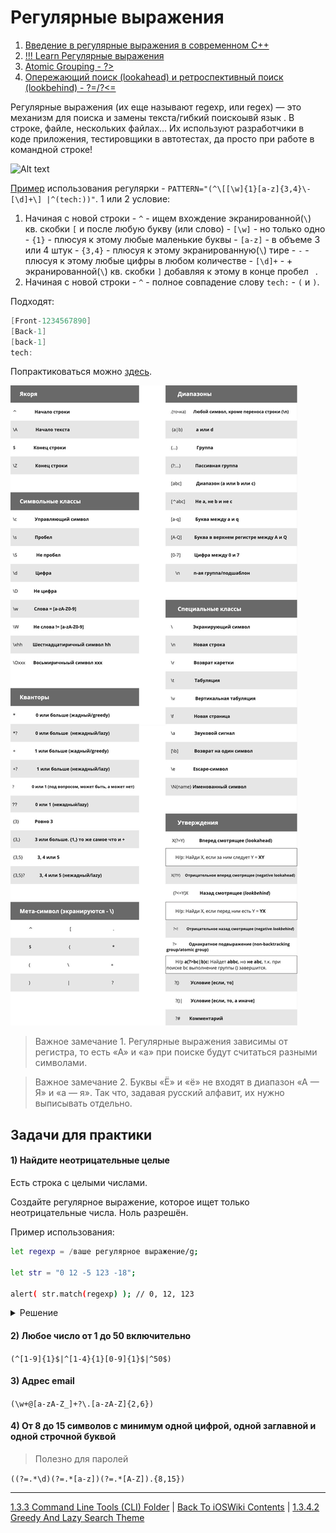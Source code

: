 # Регулярные выражения

1. [Введение в регулярные выражения в современном C++](https://habr.com/ru/companies/otus/articles/532056/)
2. [!!! Learn Регулярные выражения](https://learn.javascript.ru/regular-expressions)
3. [Atomic Grouping - ?>](https://www.regular-expressions.info/atomic.html)
4. [Опережающий поиск (lookahead) и ретроспективный поиск (lookbehind) - ?=/?<=](https://ru.hexlet.io/courses/regexp/lessons/lookaround/theory_unit)

Регулярные выражения (их еще называют regexp, или regex) — это механизм для поиска и замены текста/гибкий поискоывй язык . В строке, файле, нескольких файлах... Их используют разработчики в коде приложения, тестировщики в автотестах, да просто при работе в командной строке!

![Alt text](https://rufri.ru/wp-content/uploads/2018/11/reg.jpg)

[Пример](/1%20Common/1.2%20Git/1.2.5%20GitHook/1.2.5.2%20commit-msg.md) использования регулярки - `PATTERN="(^\[[\w]{1}[a-z]{3,4}\-[\d]+\] |^(tech:))"`. 1 или 2 условие:

 1. Начиная с новой строки - `^` - ищем вхождение экранированной(`\`) кв. скобки `[` и после любую букву (или слово) - `[\w]` - но только одно - `{1}` - плюсуя к этому любые маленькие буквы - `[a-z]` - в объеме 3 или 4 штук - `{3,4}` - плюсуя к этому экранированную(`\`) тире - `-` - плюсуя к этому любые цифры в любом количестве - `[\d]+` - + экранированной(`\`) кв. скобки `]` добавляя к этому в конце пробел ` `.
 2. Начиная с новой строки - `^` -  полное совпадение слову `tech:` -  `(` и `)`.

Подходят:

```swift
[Front-1234567890] 
[Back-1] 
[back-1] 
tech: 
```

Попрактиковаться можно [здесь](https://regex101.com/).

![Alt text](https://github.com/eldaroid/pictures/blob/master/iOSWiki/Common/Regex/RegexSpreadsheet.jpg?raw=true)

> Важное замечание 1. Регулярные выражения зависимы от регистра, то есть «А» и «а» при поиске будут считаться разными символами.

> Важное замечание 2. Буквы «Ё» и «ё» не входят в диапазон «А — Я» и «а — я». Так что, задавая русский алфавит, их нужно выписывать отдельно.

## Задачи для практики

#### 1) Найдите неотрицательные целые

Есть строка с целыми числами.

Создайте регулярное выражение, которое ищет только неотрицательные числа. Ноль разрешён.

Пример использования:

```bash
let regexp = /ваше регулярное выражение/g;

let str = "0 12 -5 123 -18";

alert( str.match(regexp) ); // 0, 12, 123
```

<details><summary>Решение</summary>
<p>

Регэксп для целого числа: `\d+`.

Мы можем исключить отрицательные добавлением негативной ретроспективной проверки: `(?<!-)\d+`.

Однако, если попробуем применить такой регэксп, то увидим лишний результат:

```js run
let regexp = /(?<!-)\d+/g;

let str = "0 12 -5 123 -18";

console.log( str.match(regexp) ); // 0, 12, 123, 8
```

Как видите, оно находит `8` из `-18`. То есть, берёт только цифру из числа `-18`, так как это формально подходит под регулярное выражение.

Чтобы исключить такой вариант, надо убедиться, что регэксп не будет искать число с середины другого (неподходящего) числа.

Мы можем сделать это добавлением ещё одной проверки: `(?<!-)(?<!\d)\d+`. Теперь `(?<!\d) гарантирует, что поиск не начнётся после цифры.

Можем объединить проверки в одну:

```javascript
let regexp = /(?<![-\d])\d+/g;

let str = "0 12 -5 123 -18";

alert( str.match(regexp) ); // 0, 12, 123
```

</p>
</details>

#### 2) Любое число от 1 до 50 включительно

`(^[1-9]{1}$|^[1-4}{1}[0-9]{1}$|^50$)` 

#### 3) Адрес email

`(\w+@[a-zA-Z_]+?\.[a-zA-Z]{2,6})`

#### 4) От 8 до 15 символов с минимум одной цифрой, одной заглавной и одной строчной буквой

> Полезно для паролей

`((?=.*\d)(?=.*[a-z])(?=.*[A-Z]).{8,15})`

---

[1.3.3 Command Line Tools (CLI) Folder](../1.3.3%20CLI/) | [Back To iOSWiki Contents](https://github.com/eldaroid/iOSWiki) |  [1.3.4.2 Greedy And Lazy Search Theme](./1.3.4.2%20GreedyAndLazySearch.md)
